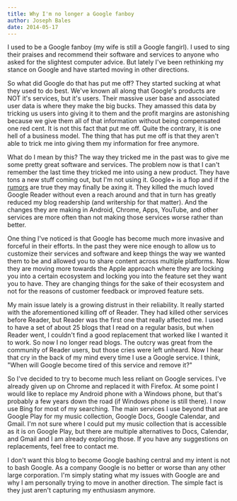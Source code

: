```yaml
---
title: Why I'm no longer a Google fanboy
author: Joseph Bales
date: 2014-05-17
---
```

I used to be a Google fanboy (my wife is still a Google fangirl). I used to sing their praises and recommend their software and services to anyone who asked for the slightest computer advice. But lately I've been rethinking my stance on Google and have started moving in other directions.

So what did Google do that has put me off? They started sucking at what they used to do best. We've known all along that Google's products are NOT it's services, but it's users. Their massive user base and associated user data is where they make the big bucks. They amassed this data by tricking us users into giving it to them and the profit margins are astonishing because we give them all of that information without being compensated one red cent. It is not this fact that put me off. Quite the contrary, it is one hell of a business model. The thing that has put me off is that they aren't able to trick me into giving them my information for free anymore.

What do I mean by this? The way they tricked me in the past was to give me some pretty great software and services. The problem now is that I can't remember the last time they tricked me into using a new product. They have tons a new stuff coming out, but I'm not using it. Google+ is a flop and if the <a href="http://arstechnica.com/gadgets/2014/04/report-google-to-end-forced-g-integration-drastically-cut-division-resources/" target="_blank">rumors</a> are true they may finally be axing it. They killed the much loved Google Reader without even a reach around and that in turn has greatly reduced my blog readership (and writership for that matter). And the changes they are making in Android, Chrome, Apps, YouTube, and other services are more often than not making those services worse rather than better.

One thing I've noticed is that Google has become much more invasive and forceful in their efforts. In the past they were nice enough to allow us to customize their services and software and keep things the way we wanted them to be and allowed you to share content across multiple platforms. Now they are moving more towards the Apple approach where they are locking you into a certain ecosystem and locking you into the feature set they want you to have. They are changing things for the sake of their ecosystem and not for the reasons of customer feedback or improved feature sets.

My main issue lately is a growing distrust in their reliability. It really started with the aforementioned killing off of Reader. They had killed other services before Reader, but Reader was the first one that really affected me. I used to have a set of about 25 blogs that I read on a regular basis, but when Reader went, I couldn't find a good replacement that worked like I wanted it to work. So now I no longer read blogs. The outcry was great from the community of Reader users, but those cries were left unheard. Now I hear that cry in the back of my mind every time I use a Google service. I think, "When will Google become tired of this service and remove it?"

So I've decided to try to become much less reliant on Google services. I've already given up on Chrome and replaced it with Firefox. At some point I would like to replace my Android phone with a Windows phone, but that's probably a few years down the road (if Windows phone is still there). I now use Bing for most of my searching. The main services I use beyond that are Google Play for my music collection, Google Docs, Google Calendar, and Gmail. I'm not sure where I could put my music collection that is accessible as it is on Google Play, but there are multiple alternatives to Docs, Calendar, and Gmail and I am already exploring those. If you have any suggestions on replacements, feel free to contact me.

I don't want this blog to become Google bashing central and my intent is not to bash Google. As a company Google is no better or worse than any other large corporation. I'm simply stating what my issues with Google are and why I am personally trying to move in another direction. The simple fact is they just aren't capturing my enthusiasm anymore.
